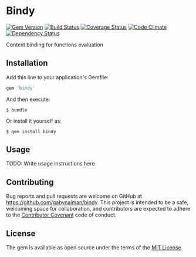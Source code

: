 # Bindy

[![Gem Version](https://badge.fury.io/rb/bindy.png)](https://rubygems.org/gems/bindy)
[![Build Status](https://travis-ci.org/gabynaiman/bindy.png?branch=master)](https://travis-ci.org/gabynaiman/bindy)
[![Coverage Status](https://coveralls.io/repos/gabynaiman/bindy/badge.png?branch=master)](https://coveralls.io/r/gabynaiman/bindy?branch=master)
[![Code Climate](https://codeclimate.com/github/gabynaiman/bindy.png)](https://codeclimate.com/github/gabynaiman/bindy)
[![Dependency Status](https://gemnasium.com/gabynaiman/bindy.png)](https://gemnasium.com/gabynaiman/bindy)

Context binding for functions evaluation

## Installation

Add this line to your application's Gemfile:

```ruby
gem 'bindy'
```

And then execute:

    $ bundle

Or install it yourself as:

    $ gem install bindy

## Usage

TODO: Write usage instructions here


## Contributing

Bug reports and pull requests are welcome on GitHub at https://github.com/gabynaiman/bindy. This project is intended to be a safe, welcoming space for collaboration, and contributors are expected to adhere to the [Contributor Covenant](contributor-covenant.org) code of conduct.


## License

The gem is available as open source under the terms of the [MIT License](http://opensource.org/licenses/MIT).


